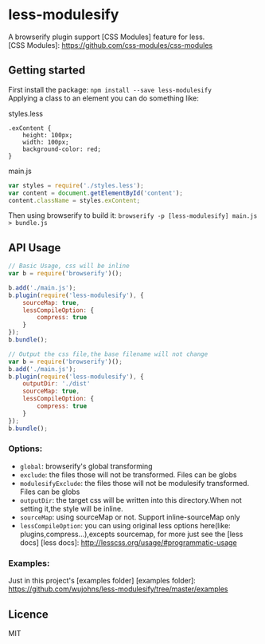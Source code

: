 # less-modulesify  
A browserify plugin support [CSS Modules] feature for less.   
[CSS Modules]: https://github.com/css-modules/css-modules  

## Getting started  
First install the package: `npm install --save less-modulesify`  
Applying a class to an element you can do something like:  

styles.less
```less
.exContent {
    height: 100px;
    width: 100px;
    background-color: red;
}
```

main.js
```js
var styles = require('./styles.less');
var content = document.getElementById('content');
content.className = styles.exContent;
```

Then using browserify to build it: `browserify -p [less-modulesify] main.js > bundle.js`  

## API Usage  
```js
// Basic Usage, css will be inline
var b = require('browserify')();

b.add('./main.js');
b.plugin(require('less-modulesify'), {
    sourceMap: true,
    lessCompileOption: {
        compress: true
    }
});
b.bundle();
```

```js
// Output the css file,the base filename will not change
var b = require('browserify')();
b.add('./main.js');
b.plugin(require('less-modulesify'), {
    outputDir: './dist'
    sourceMap: true,
    lessCompileOption: {
        compress: true
    }
});
b.bundle();
```

### Options:

- `global`: browserify's global transforming
- `exclude`: the files those will not be transformed. Files can be globs
- `modulesifyExclude`: the files those will not be modulesify transformed. Files can be globs
- `outputDir`: the target css will be written into this directory.When not setting it,the style will be inline.  
- `sourceMap`: using sourceMap or not. Support inline-sourceMap only
- `lessCompileOption`: you can using original less options here(like: plugins,compress...),excepts sourcemap, for more 
just see the [less docs]
[less docs]: http://lesscss.org/usage/#programmatic-usage  

### Examples:

Just in this project's [examples folder]
[examples folder]: https://github.com/wujohns/less-modulesify/tree/master/examples

## Licence  
MIT  